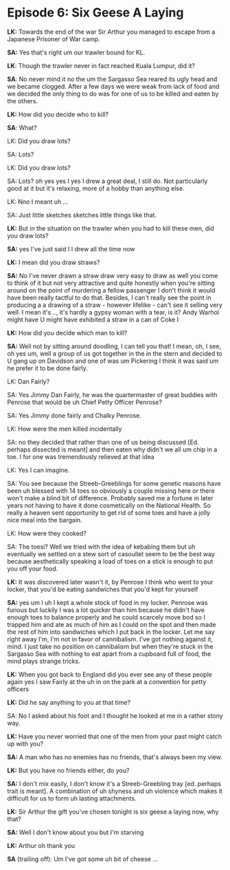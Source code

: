 # Episode 6: Six Geese A Laying

**LK:** Towards the end of the war Sir Arthur you managed to escape from a Japanese Prisoner of War camp.

**SA:** Yes that's right um
our trawler bound for KL.

**LK**: Though the trawler never in fact reached Kuala Lumpur, did it?

**SA**: No never mind it no the um the Sargasso Sea reared its ugly head and we became clogged. After a few days we were weak from lack of food and we decided the only thing to do was for one of us to be killed and eaten by the others.

**LK:** How did you decide who to kill?

**SA**: What?

LK: Did you draw lots?

SA: Lots?

LK: Did you draw lots?

SA: Lots? oh yes yes I yes I drew a great deal, I still do. Not particularly good at it but it's relaxing, more of a hobby than anything else.

LK: Nno I meant uh ...

SA: Just little sketches sketches little things like that.

**LK:** But in the situation on the trawler when you had to kill these men, did you draw lots?

**SA:** yes I've just said I I drew all the time
now

**LK:** I mean did you draw straws?

**SA:** No I've never drawn a straw draw very easy to draw as well you come to think of it but not very attractive and quite honestly when you're sitting around on the point of murdering a fellow passenger I don't think it would have been really tactful to do that. Besides, I can't really see the point in producing a a drawing of a straw - however lifelike - can't see it selling very well. I mean it's .., it's hardly a gypsy woman with a tear, is it? Andy Warhol might have U might have exhibited a straw in a can of Coke I

**LK:** How did you decide which man to kill?

**SA:** Well not by sitting around doodling, I can tell you that! I mean, oh, I see, oh yes um, well a group of us got together in the in the stern and decided to U gang up on Davidson and one of was um Pickering I think it was said um he prefer it to be done fairly.

LK: Dan Fairly?

SA: Yes Jimmy Dan Fairly, he was the quartermaster of great buddies with Penrose that would be uh Chief Petty Officer Penrose?

SA: Yes Jimmy done fairly and Chalky Penrose.

LK: How were the men killed incidentally

SA: no they decided that rather than one of us being discussed [Ed. perhaps dissected is meant] and then eaten why didn't we all um chip in a toe. I for one was
tremendously relieved at that idea

LK: Yes I can imagine.

SA: You see because the Streeb-Greeblings for some genetic reasons have been uh blessed with 14 toes so obviously a couple missing here or there won't make a blind bit of difference. Probably saved me a fortune in later years not having to have it done cosmetically on the National Health. So really a heaven sent opportunity to get rid of some toes and have a jolly nice meal into the bargain.

LK: How were they cooked?

SA: The toesi? Well we tried with the idea of kebabing them but uh eventually we settled on a stew sort of casoullet seem to be the best way because aesthetically speaking a load of toes on a stick is enough to put you off your food.

**LK:** It was discovered later wasn't it, by Penrose I think who went to your locker, that you'd be eating sandwiches that you'd kept for yourself

**SA:** yes um I uh I kept a whole stock of food in my locker. Penrose was furious but luckily I was a lot quicker than him because he didn't have enough toes to balance properly and he could scarcely move bod so I trapped him and ate as much of him as I could on the spot and then made the rest of him into sandwiches which I put back in the locker. Let me say right away I'm, I'm not in favor of cannibalism. I've got nothing against it, mind. I just take no position on cannibalism but when they're stuck in the Sargasso Sea with nothing to eat apart from a cupboard full of food, the mind plays strange tricks.

**LK:** When you got back to England did you ever see any of these people again yes I saw Fairly at the uh in on the park at a convention for petty officers

**LK:** Did he say anything to you at that time?

SA: No I asked about his foot and I thought he looked at me in a rather stony way.

**LK:** Have you never worried that one of the men from your past might catch up with you?

**SA:** A man who has no enemies has no friends, that's always been my view.

**LK:** But you have no friends either, do you?

**SA:** I don't mix easily, I don't know it's a Streeb-Greebling tray [ed. perhaps trait is meant]. A combination of uh shyness and uh violence which makes it difficult for us to form uh lasting attachments.

**LK:** Sir Arthur the gift you've chosen tonight is six geese a laying now, why that?

**SA:** Well I don't know about you but I'm starving

**LK:** Arthur oh thank you

**SA** (trailing off): Um I've got some uh bit of cheese ...
